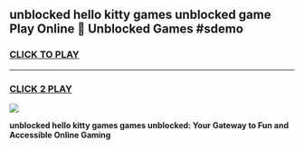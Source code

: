 
## unblocked hello kitty games unblocked game Play Online 👋 Unblocked Games #sdemo
<h3>
<a href="https://premium.freeplayer.one?title=unblocked_hello_kitty_games&ref=21F">CLICK TO PLAY</a></h3>
<hr>

<h3>
<a href="https://premium.freeplayer.one?title=unblocked_hello_kitty_games&ref=21F">CLICK 2 PLAY</a>
  
</h3>

<a href="https://premium.freeplayer.one?title=unblocked_hello_kitty_games&ref=21F/"><img src="https://clearcache.store/games.png"></a>


**unblocked hello kitty games games unblocked: Your Gateway to Fun and Accessible Online Gaming**
